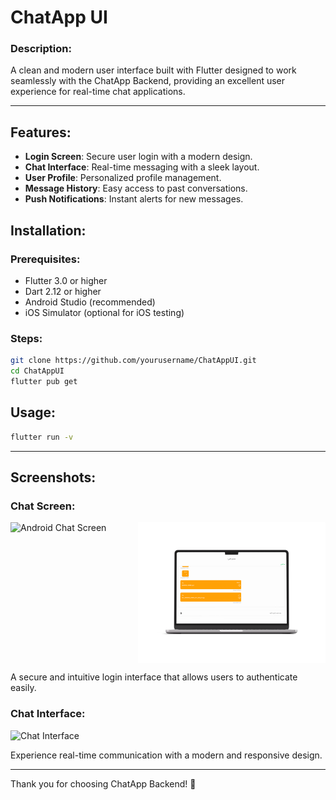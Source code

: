 # ChatApp UI

### Description:
A clean and modern user interface built with Flutter designed to work seamlessly with the ChatApp Backend, providing an excellent user experience for real-time chat applications.

---

## Features:

-  **Login Screen**: Secure user login with a modern design.
-  **Chat Interface**: Real-time messaging with a sleek layout.
-  **User Profile**: Personalized profile management.
-  **Message History**: Easy access to past conversations.
-  **Push Notifications**: Instant alerts for new messages.



## Installation:

### Prerequisites:
- Flutter 3.0 or higher
- Dart 2.12 or higher
- Android Studio (recommended)
- iOS Simulator (optional for iOS testing)

### Steps:
```bash
git clone https://github.com/yourusername/ChatAppUI.git
cd ChatAppUI
flutter pub get
```

## Usage:
```bash
flutter run -v
```
---

## Screenshots:

### Chat Screen:
<div style="display: flex; gap: 10px;width:100%;">
  <img src="../mockups/chat_screen_android-m.png" alt="Android Chat Screen" width="300" />
  <img src="../mockups/chat_screen_windows-m.png" alt="Windows Chat Screen" width="300" />
</div>

A secure and intuitive login interface that allows users to authenticate easily.

### Chat Interface:
![Chat Interface](chat_interface.png)  

Experience real-time communication with a modern and responsive design.

---

Thank you for choosing ChatApp Backend! 🚀
